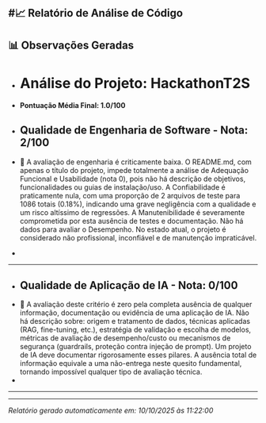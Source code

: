 #📈 Relatório de Análise de Código
---
## 📊 Observações Geradas

- # Análise do Projeto: HackathonT2S
- **Pontuação Média Final: 1.0/100**

- ## Qualidade de Engenharia de Software - Nota: 2/100
- 🚨 A avaliação de engenharia é criticamente baixa. O README.md, com apenas o título do projeto, impede totalmente a análise de Adequação Funcional e Usabilidade (nota 0), pois não há descrição de objetivos, funcionalidades ou guias de instalação/uso. A Confiabilidade é praticamente nula, com uma proporção de 2 arquivos de teste para 1086 totais (0.18%), indicando uma grave negligência com a qualidade e um risco altíssimo de regressões. A Manutenibilidade é severamente comprometida por esta ausência de testes e documentação. Não há dados para avaliar o Desempenho. No estado atual, o projeto é considerado não profissional, inconfiável e de manutenção impraticável.
- 
---
- ## Qualidade de Aplicação de IA - Nota: 0/100
- 🚨 A avaliação deste critério é zero pela completa ausência de qualquer informação, documentação ou evidência de uma aplicação de IA. Não há descrição sobre: origem e tratamento de dados, técnicas aplicadas (RAG, fine-tuning, etc.), estratégia de validação e escolha de modelos, métricas de avaliação de desempenho/custo ou mecanismos de segurança (guardrails, proteção contra injeção de prompt). Um projeto de IA deve documentar rigorosamente esses pilares. A ausência total de informação equivale a uma não-entrega neste quesito fundamental, tornando impossível qualquer tipo de avaliação técnica.
- 
---

---
*Relatório gerado automaticamente em: 10/10/2025 às 11:22:00*